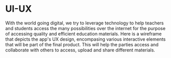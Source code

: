 # UI-UX
With the world going digital, we try to leverage technology to help teachers and students access the many possibilities over the internet for the purpose of accessing quality and efficient education materials. Here is a wireframe that depicts the app's UX design, encompasing various interactive elements that will be part of the final product. This will help the parties access and collaborate with others to access, upload and share different materials.
